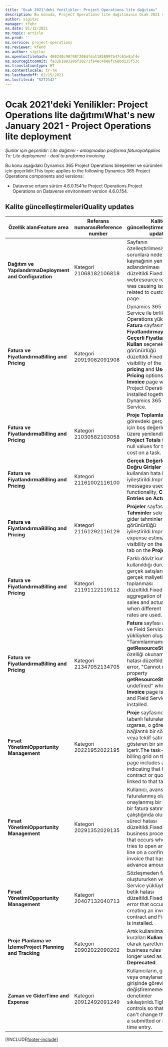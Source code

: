 ```yaml
---
title: "Ocak 2021'deki Yenilikler: Project Operations lite dağıtımı"
description: Bu konuda, Project Operations lite dağıtımının Ocak 2021 sürümünde bulunan kalite güncelleştirmeleri hakkında bilgiler sağlanmaktadır.
author: sigitac
manager: tfehr
ms.date: 01/12/2021
ms.topic: article
ms.prod: ''
ms.service: project-operations
ms.reviewer: kfend
ms.author: sigitac
ms.openlocfilehash: 460240c90f98f268dfda11858897b47c61e8af4e
ms.sourcegitcommit: fa32b1893286f20271fa4ec4be8fc68bd135f53c
ms.translationtype: HT
ms.contentlocale: tr-TR
ms.lasthandoff: 02/15/2021
ms.locfileid: "5272142"
---
```

# <a name="whats-new-january-2021---project-operations-lite-deployment"></a><span data-ttu-id="1d612-103">Ocak 2021'deki Yenilikler: Project Operations lite dağıtımı</span><span class="sxs-lookup"><span data-stu-id="1d612-103">What's new January 2021 - Project Operations lite deployment</span></span>


<span data-ttu-id="1d612-104">_Şunlar için geçerlidir: Lite dağıtımı - anlaşmadan proforma faturaya_</span><span class="sxs-lookup"><span data-stu-id="1d612-104">_Applies To: Lite deployment - deal to proforma invoicing_</span></span>

<span data-ttu-id="1d612-105">Bu konu aşağıdaki Dynamics 365 Project Operations bileşenleri ve sürümleri için geçerlidir:</span><span class="sxs-lookup"><span data-stu-id="1d612-105">This topic applies to the following Dynamics 365 Project Operations components and versions:</span></span>

  - <span data-ttu-id="1d612-106">Dataverse ortamı sürüm 4.6.0.154'te Project Operations.</span><span class="sxs-lookup"><span data-stu-id="1d612-106">Project Operations on Dataverse environment version 4.6.0.154.</span></span>
  
## <a name="quality-updates"></a><span data-ttu-id="1d612-107">Kalite güncelleştirmeleri</span><span class="sxs-lookup"><span data-stu-id="1d612-107">Quality updates</span></span>

| <span data-ttu-id="1d612-108">**Özellik alanı**</span><span class="sxs-lookup"><span data-stu-id="1d612-108">**Feature area**</span></span> | <span data-ttu-id="1d612-109">**Referans numarası**</span><span class="sxs-lookup"><span data-stu-id="1d612-109">**Reference number**</span></span> | <span data-ttu-id="1d612-110">**Kalite güncelleştirmeleri**</span><span class="sxs-lookup"><span data-stu-id="1d612-110">**Quality update**</span></span> |
| --- | --- | --- |
| <span data-ttu-id="1d612-111">**Dağıtım ve Yapılandırma**</span><span class="sxs-lookup"><span data-stu-id="1d612-111">**Deployment and Configuration**</span></span> | <span data-ttu-id="1d612-112">Kategori 2106818</span><span class="sxs-lookup"><span data-stu-id="1d612-112">2106818</span></span> | <span data-ttu-id="1d612-113">Sayfanın özelleştirilmesiyle ilgili sorunlara neden olan web kaynağının yeniden adlandırılması düzeltildi.</span><span class="sxs-lookup"><span data-stu-id="1d612-113">Fixed the webresource rename that was causing issues related to customizing a page.</span></span> |
| <span data-ttu-id="1d612-114">**Fatura ve Fiyatlandırma**</span><span class="sxs-lookup"><span data-stu-id="1d612-114">**Billing and Pricing**</span></span> | <span data-ttu-id="1d612-115">Kategori 2091908</span><span class="sxs-lookup"><span data-stu-id="1d612-115">2091908</span></span> | <span data-ttu-id="1d612-116">Dynamics 365 Field Service ile birlikte Project Operations yüklüyken **Fatura** sayfasındaki **Fiyatlandırmayı kilitle** ve **Geçerli Fiyatlandırmayı Kullan** seçeneklerinin görünürlüğü düzeltildi.</span><span class="sxs-lookup"><span data-stu-id="1d612-116">Fixed the visibility of the **Lock pricing** and **Use Current Pricing** options on the **Invoice** page when Project Operations is installed together with Dynamics 365 Field Service.</span></span> |
| <span data-ttu-id="1d612-117">**Fatura ve Fiyatlandırma**</span><span class="sxs-lookup"><span data-stu-id="1d612-117">**Billing and Pricing**</span></span> | <span data-ttu-id="1d612-118">Kategori 2103058</span><span class="sxs-lookup"><span data-stu-id="1d612-118">2103058</span></span> | <span data-ttu-id="1d612-119">**Proje Toplamları**, bir görevdeki gerçek maliyet için boş değerleri işlemek üzere yenilendi.</span><span class="sxs-lookup"><span data-stu-id="1d612-119">Refreshed **Project Totals** to handle null values for the actual cost on a task.</span></span> |
| <span data-ttu-id="1d612-120">**Fatura ve Fiyatlandırma**</span><span class="sxs-lookup"><span data-stu-id="1d612-120">**Billing and Pricing**</span></span> | <span data-ttu-id="1d612-121">Kategori 2116100</span><span class="sxs-lookup"><span data-stu-id="1d612-121">2116100</span></span> | <span data-ttu-id="1d612-122">**Gerçek Değerlerdeki Doğru Girişler** işleviyle kullanılan hata iletileri iyileştirildi.</span><span class="sxs-lookup"><span data-stu-id="1d612-122">Improved error messages used with the functionality, **Correct Entries on Actuals**.</span></span> |
| <span data-ttu-id="1d612-123">**Fatura ve Fiyatlandırma**</span><span class="sxs-lookup"><span data-stu-id="1d612-123">**Billing and Pricing**</span></span> | <span data-ttu-id="1d612-124">Kategori 2116129</span><span class="sxs-lookup"><span data-stu-id="1d612-124">2116129</span></span> | <span data-ttu-id="1d612-125">**Projeler** sayfasındaki **Tahminler** sekmesinin gider tahminleri görünürlüğü iyileştirildi.</span><span class="sxs-lookup"><span data-stu-id="1d612-125">Improved expense estimates visibility on the **Estimates** tab on the **Projects** page.</span></span> |
| <span data-ttu-id="1d612-126">**Fatura ve Fiyatlandırma**</span><span class="sxs-lookup"><span data-stu-id="1d612-126">**Billing and Pricing**</span></span> | <span data-ttu-id="1d612-127">Kategori 2119112</span><span class="sxs-lookup"><span data-stu-id="1d612-127">2119112</span></span> | <span data-ttu-id="1d612-128">Farklı döviz kurlarının kullanıldığı durumlardaki gerçek satışların ve gerçek maliyetin toplanması düzeltildi.</span><span class="sxs-lookup"><span data-stu-id="1d612-128">Fixed aggregation of actual sales and actual cost when different exchange rates are used.</span></span> |
| <span data-ttu-id="1d612-129">**Fatura ve Fiyatlandırma**</span><span class="sxs-lookup"><span data-stu-id="1d612-129">**Billing and Pricing**</span></span> | <span data-ttu-id="1d612-130">Kategori 2134705</span><span class="sxs-lookup"><span data-stu-id="1d612-130">2134705</span></span> | <span data-ttu-id="1d612-131">**Fatura** sayfası açıldığında ve Field Service yüklüyken oluşan "Tanımlanmamış **getResourceString** özelliği okunamıyor" hatası düzeltildi.</span><span class="sxs-lookup"><span data-stu-id="1d612-131">Fixed the error, "Cannot read property **getResourceString** of undefined" when the **Invoice** page is opened and Field Service is installed.</span></span> |
| <span data-ttu-id="1d612-132">**Fırsat Yönetimi**</span><span class="sxs-lookup"><span data-stu-id="1d612-132">**Opportunity Management**</span></span> | <span data-ttu-id="1d612-133">Kategori 2022195</span><span class="sxs-lookup"><span data-stu-id="1d612-133">2022195</span></span> | <span data-ttu-id="1d612-134">**Proje** sayfasındaki görev tabanlı faturalama ızgarası, o görev ile bağlantılı bir sözleşme veya teklif satırı olduğunu gösteren bir simge içerir.</span><span class="sxs-lookup"><span data-stu-id="1d612-134">The task-based billing grid on the **Project** page includes an icon indicating that there is a contract or quote line linked to that task.</span></span> |
| <span data-ttu-id="1d612-135">**Fırsat Yönetimi**</span><span class="sxs-lookup"><span data-stu-id="1d612-135">**Opportunity Management**</span></span> | <span data-ttu-id="1d612-136">Kategori 2029135</span><span class="sxs-lookup"><span data-stu-id="1d612-136">2029135</span></span> | <span data-ttu-id="1d612-137">Kullanıcı, avans tutarı faturalanmış olan onaylanmış bir faturada bir fatura satırını açmaya çalıştığında oluşan iş süreci hatası düzeltildi.</span><span class="sxs-lookup"><span data-stu-id="1d612-137">Fixed the business process error that occurs when a user tries to open an invoice line on a confirmed invoice that has an advance amount invoiced.</span></span> |
| <span data-ttu-id="1d612-138">**Fırsat Yönetimi**</span><span class="sxs-lookup"><span data-stu-id="1d612-138">**Opportunity Management**</span></span> | <span data-ttu-id="1d612-139">Kategori 2040713</span><span class="sxs-lookup"><span data-stu-id="1d612-139">2040713</span></span> | <span data-ttu-id="1d612-140">Sözleşmeden fatura oluştururken ve Field Service yüklüyken oluşan betik hatası düzeltildi.</span><span class="sxs-lookup"><span data-stu-id="1d612-140">Fixed the script error that occurs when creating an invoice from a contract and Field Service is installed.</span></span> |
| <span data-ttu-id="1d612-141">**Proje Planlama ve İzleme**</span><span class="sxs-lookup"><span data-stu-id="1d612-141">**Project Planning and Tracking**</span></span> | <span data-ttu-id="1d612-142">Kategori 2090202</span><span class="sxs-lookup"><span data-stu-id="1d612-142">2090202</span></span> | <span data-ttu-id="1d612-143">Artık kullanılmayan iş kuralları **Kullanım Dışı** olarak işaretlendi.</span><span class="sxs-lookup"><span data-stu-id="1d612-143">Marked business rules that are no longer used as **Deprecated**.</span></span> |
| <span data-ttu-id="1d612-144">**Zaman ve Gider**</span><span class="sxs-lookup"><span data-stu-id="1d612-144">**Time and Expense**</span></span> | <span data-ttu-id="1d612-145">Kategori 2091249</span><span class="sxs-lookup"><span data-stu-id="1d612-145">2091249</span></span> | <span data-ttu-id="1d612-146">Kullanıcıların, gönderilen veya onaylanan bir zaman girişinde görevi değiştirememesi için denetimler sıkılaştırıldı.</span><span class="sxs-lookup"><span data-stu-id="1d612-146">Tightened controls so that users can't change the task on a submitted or approved time entry.</span></span> |


[!INCLUDE[footer-include](../../includes/footer-banner.md)]